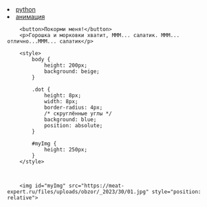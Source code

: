 <li><a href="https://pythontutor.com/render.html#mode=display/"> python </a></li>

<li><a href="https://jsitor.com/">анимация</a></li>
<!doctype html><html><head></head><body><!doctype html>
<html>

<head></head>

<body>
	<p style="text-align: center">

		<button>Покорми меня!</button>
		<p>Горошка и морковки хватит, МММ... салатик. МММ... отлично...МММ... салатик</p>

		<style>
			body {
				height: 200px;
				background: beige;
			}

			.dot {
				height: 8px;
				width: 8px;
				border-radius: 4px;
				/* скруглённые углы */
				background: blue;
				position: absolute;
			}

			#myImg {
				height: 250px;
			}
		</style>



		<img id="myImg" src="https://meat-expert.ru/files/uploads/obzor/_2023/30/01.jpg" style="position: relative">

</p>
		<script>
			var cat = document.querySelector("img");
var angle = 0, lastTime = null;
function animate(time) {
if (lastTime != null)
angle += (time - lastTime) * 0.002;
lastTime = time;
cat.style.top = (Math.cos(angle) * 50      ) + "px";
cat.style.left = (Math.sin(angle) * 200) + "px";
requestAnimationFrame(animate);
}

var button = document.querySelector("button");
button.addEventListener("click", function() {
alert("НЕ ТРОГАЙ МОИ ПЕЛЬМЕНИ!!!!");
});

document.getElementById('myImg').onclick = myFunction;

function myFunction() {
  alert('Ouch!!!');
}


requestAnimationFrame(animate);





		</script>
		<script type="text/javascript">





		</script>



  <img id="img" src="https://derpicdn.net/img/2017/10/10/1557772/full.gif" style="position: relative" width="300">
		<script>
			var cat1= document.querySelector("img");
var angle = 0, lastTime = null;
function animate1(time) {
if (lastTime != null)
angle += (time - lastTime) * 0.050;
lastTime = time;
cat.style.top = (Math.cos(angle) * 500      ) + "px";
cat.style.left = (Math.sin(angle) * 200) + "px";
requestAnimationFrame(animate1);
}

var button = document.querySelector("button");
button.addEventListener("click", function() {
alert("НЕ ТРОГАЙ МОИ ПЕЛЬМЕНИ!!!!");
});

document.getElementById('img').onclick = myFunction;

function myFunction() {
  alert('Ouch!!!');
}


requestAnimationFrame(animate1);





		</script>
		<script type="text/javascript">



<li><a href="https://jsitor.com/">анимация</a></li>

		</script>
</body>
</html></body><html>





                                    

